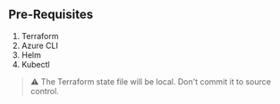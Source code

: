

## Pre-Requisites
1. Terraform
2. Azure CLI
3. Helm
4. Kubectl

> :warning: The Terraform state file will be local. Don't commit it to source control.


